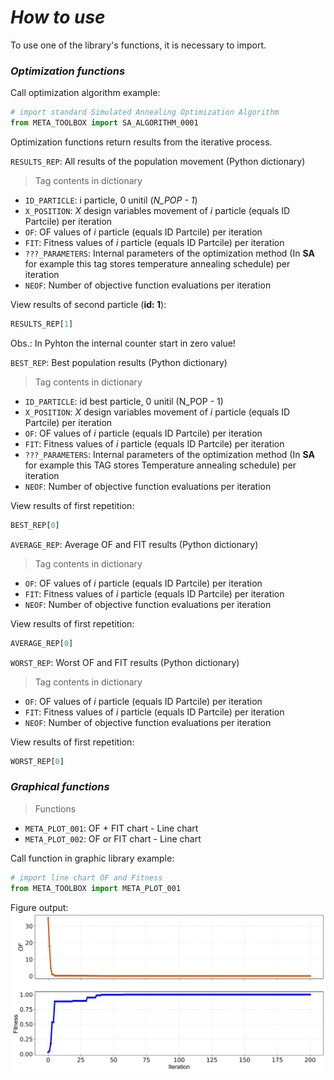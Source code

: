 <h1><i>How to use</i></h1>

<p align="justify">To use one of the library's functions, it is necessary to import.</p>

<h3><i>Optimization functions</i></h3>

Call optimization algorithm example:
```python
# import standard Simulated Annealing Optimization Algorithm
from META_TOOLBOX import SA_ALGORITHM_0001
```
<p align="justify"> Optimization functions return results from the iterative process.</p>
   
```RESULTS_REP```: All results of the population movement (Python dictionary)  
> Tag contents in dictionary  
- ```ID_PARTICLE```: i particle, 0 unitil (*N_POP - 1*)   
- ```X_POSITION```: *X* design variables movement of *i* particle (equals ID Partcile) per iteration  
- ```OF```: OF values of *i* particle (equals ID Partcile) per iteration 
- ```FIT```: Fitness values of *i* particle (equals ID Partcile) per iteration  
- ```???_PARAMETERS```: Internal parameters of the optimization method (In **SA** for example this tag stores temperature annealing schedule) per iteration  
- ```NEOF```: Number of objective function evaluations per iteration 

View results of second particle (**id: 1**):   
```python
RESULTS_REP[1]
```
Obs.: In Pyhton the internal counter start in zero value!   
  
```BEST_REP```: Best population results (Python dictionary) 
> Tag contents in dictionary  
- ```ID_PARTICLE```: id best particle, 0 unitil (N_POP - 1)   
- ```X_POSITION```: *X* design variables movement of *i* particle (equals ID Partcile) per iteration
- ```OF```: OF values of *i* particle (equals ID Partcile) per iteration  
- ```FIT```: Fitness values of *i* particle (equals ID Partcile) per iteration  
- ```???_PARAMETERS```: Internal parameters of the optimization method (In **SA** for example this TAG stores Temperature annealing schedule) per iteration  
- ```NEOF```: Number of objective function evaluations per iteration  

View results of first repetition:   
```python
BEST_REP[0]
```

```AVERAGE_REP```: Average OF and FIT results (Python dictionary) 
> Tag contents in dictionary  
- ```OF```: OF values of *i* particle (equals ID Partcile) per iteration  
- ```FIT```: Fitness values of *i* particle (equals ID Partcile) per iteration  
- ```NEOF```: Number of objective function evaluations per iteration  

View results of first repetition:   
```python
AVERAGE_REP[0]
```

```WORST_REP```: Worst OF and FIT results (Python dictionary) 
> Tag contents in dictionary  
- ```OF```: OF values of *i* particle (equals ID Partcile) per iteration  
- ```FIT```: Fitness values of *i* particle (equals ID Partcile) per iteration  
- ```NEOF```: Number of objective function evaluations per iteration  

View results of first repetition:   
```python
WORST_REP[0]
```

<h3><i>Graphical functions</i></h3>

> Functions
- ```META_PLOT_001```: OF + FIT chart - Line chart
- ```META_PLOT_002```: OF or FIT chart - Line chart

Call function in graphic library example:
```python
# import line chart OF and Fitness
from META_TOOLBOX import META_PLOT_001
```
Figure output:
<img src="imgs/example2-1-1.png">


